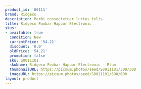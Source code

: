 ```yaml
---
product_id: '00111'
brand: Ridgeco
description: Morbi consectetuer luctus felis.
title: Ridgeco Foobar Happor Electronic
skus:
- available: true
  condition: New
  currentPrice: '54.21'
  discount: '0.0'
  oldPrice: '54.21'
  promotion: false
  sku: S0011101
  skuName: Ridgeco Foobar Happor Electronic - Plum
  thumbnailURL: https://picsum.photos/seed/S0011101/300/300
  imageURL: https://picsum.photos/seed/S0011101/600/600
layout: product
---
```

